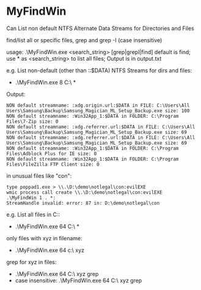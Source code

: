 # MyFindWin

Can List non default NTFS Alternate Data Streams for Directories and Files

find/list all or specific files, grep and grep -I (case insensitive)

usage: .\MyFindWin.exe <number of threads> <path> <search_string> [grep|grepI|find]
default is find; use * as <search_string> to list all files; Output is in output.txt

e.g. List non-default (other than ::$DATA) NTFS Streams for dirs and files:
   - .\MyFindWin.exe 8 C:\ *
   
Output: 
```
NON default streamname: :xdg.origin.url:$DATA in FILE: C:\Users\All Users\Samsung\Backup\Samsung_Magician_ML_Setup_Backup.exe size: 100 
NON default streamname: :Win32App_1:$DATA in FOLDER: C:\Program Files\7-Zip size: 0 
NON default streamname: :xdg.referrer.url:$DATA in FILE: C:\Users\All Users\Samsung\Backup\Samsung_Magician_ML_Setup_Backup.exe size: 69  
NON default streamname: :xdg.referrer.url:$DATA in FILE: C:\Users\All Users\Samsung\Backup\Samsung_Magician_ML_Setup_Backup.exe size: 69 
NON default streamname: :Win32App_1:$DATA in FOLDER: C:\Program Files\Adblock Plus for IE size: 0   
NON default streamname: :Win32App_1:$DATA in FOLDER: C:\Program Files\FileZilla FTP Client size: 0
```  
in unusual files like "con":
``` 
type poppad1.exe > \\.\D:\demo\notlegal\con:evilEXE
wmic process call create \\.\D:\demo\notlegal\con:evilEXE
.\MyFindWin 1 . *:
StreamHandle invalid: error: 87 in: D:\demo\notlegal\con
```  
   
e.g. List all files in C:\:
  - .\MyFindWin.exe 64 C:\ *

only files with xyz in filename:
  - .\MyFindWin.exe 64 c:\ xyz
  
grep for xyz in files:
  - .\MyFindWin.exe 64 C:\ xyz grep
  - case insensitive:  .\MyFindWin.exe 64 C:\ xyz grep
  
  
